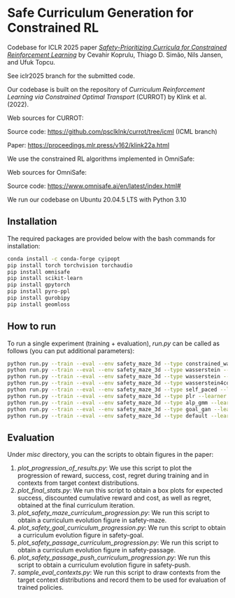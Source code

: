 # Safe Curriculum Generation for Constrained RL

Codebase for ICLR 2025 paper [_Safety-Prioritizing Curricula for Constrained Reinforcement Learning_](https://openreview.net/forum?id=f3QR9TEERH&referrer=%5Bthe%20profile%20of%20Cevahir%20Koprulu%5D(%2Fprofile%3Fid%3D~Cevahir_Koprulu1)) by Cevahir Koprulu, Thiago D. Simão, Nils Jansen, and Ufuk Topcu.

See iclr2025 branch for the submitted code.

Our codebase is built on the repository of _Curriculum Reinforcement Learning via Constrained Optimal Transport_ (CURROT) by Klink et al. (2022).

Web sources for CURROT:

Source code: https://github.com/psclklnk/currot/tree/icml (ICML branch)

Paper: https://proceedings.mlr.press/v162/klink22a.html

We use the constrained RL algorithms implemented in OmniSafe:

Web sources for OmniSafe:

Source code: https://www.omnisafe.ai/en/latest/index.html#


We run our codebase on Ubuntu 20.04.5 LTS with Python 3.10

## Installation

The required packages are provided below with the bash commands for installation:
```bash
conda install -c conda-forge cyipopt
pip install torch torchvision torchaudio
pip install omnisafe
pip install scikit-learn
pip install gpytorch
pip install pyro-ppl
pip install gurobipy
pip install geomloss
```

## How to run
To run a single experiment (training + evaluation), *run.py* can be called as follows (you can put additional parameters):
```bash
python run.py --train --eval --env safety_maze_3d --type constrained_wasserstein --learner PPOLag --seed 1 # SCG
python run.py --train --eval --env safety_maze_3d --type wasserstein --learner PPOLag --PEN_COEFT 1.0 --seed 1 # NaiveSafeCURROT
python run.py --train --eval --env safety_maze_3d --type wasserstein --learner PPOLag --PEN_COEFT 0.0 --seed 1 # CURROT
python run.py --train --eval --env safety_maze_3d --type wasserstein4cost --learner PPOLag --seed 1 # CURROT4Cost
python run.py --train --eval --env safety_maze_3d --type self_paced --learner PPOLag --seed 1 # SPDL
python run.py --train --eval --env safety_maze_3d --type plr --learner PPOLag --seed 1 # PLR
python run.py --train --eval --env safety_maze_3d --type alp_gmm --learner PPOLag --seed 1 # ALP-GMM
python run.py --train --eval --env safety_maze_3d --type goal_gan --learner PPOLag --seed 1 # GoalGAN
python run.py --train --eval --env safety_maze_3d --type default --learner PPOLag --seed 1 # Default
```

## Evaluation
Under *misc* directory, you can the scripts to obtain figures in the paper:
1) *plot_progression_of_results.py*: We use this script to plot the progression of reward, success, cost, regret during training and in contexts from target context distributions.
2) *plot_final_stats.py*: We run this script to obtain a box plots for expected success, discounted cumulative reward and cost, as well as regret, obtained at the final curriculum iteration.
3) *plot_safety_maze_curriculum_progression.py*: We run this script to obtain a curriculum evolution figure in safety-maze.
4) *plot_safety_goal_curriculum_progression.py*: We run this script to obtain a curriculum evolution figure in safety-goal.
5) *plot_safety_passage_curriculum_progression.py*: We run this script to obtain a curriculum evolution figure in safety-passage.
6) *plot_safety_passage_push_curriculum_progression.py*: We run this script to obtain a curriculum evolution figure in safety-push.
7) *sample_eval_contexts.py*: We run this script to draw contexts from the target context distributions and record them to be used for evaluation of trained policies.



